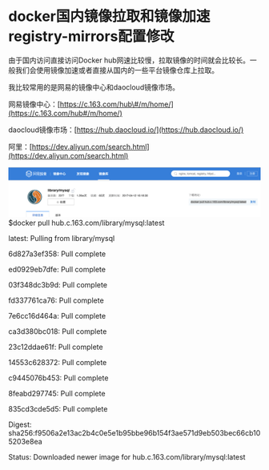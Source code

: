 # docker国内镜像拉取和镜像加速registry-mirrors配置修改

由于国内访问直接访问Docker hub网速比较慢，拉取镜像的时间就会比较长。一般我们会使用镜像加速或者直接从国内的一些平台镜像仓库上拉取。

我比较常用的是网易的镜像中心和daocloud镜像市场。

网易镜像中心：[https://c.163.com/hub\#/m/home/](https://c.163.com/hub#/m/home/)

daocloud镜像市场：[https://hub.daocloud.io/](https://hub.daocloud.io/)

阿里：[https://dev.aliyun.com/search.html](https://dev.aliyun.com/search.html)

![](/assets/import1.png)$docker pull hub.c.163.com/library/mysql:latest



latest: Pulling from library/mysql

6d827a3ef358: Pull complete

ed0929eb7dfe: Pull complete

03f348dc3b9d: Pull complete

fd337761ca76: Pull complete

7e6cc16d464a: Pull complete

ca3d380bc018: Pull complete

23c12ddae61f: Pull complete

14553c628372: Pull complete

c9445076b453: Pull complete

8feabd297745: Pull complete

835cd3cde5d5: Pull complete

Digest: sha256:f9506a2e13ac2b4c0e5e1b95bbe96b154f3ae571d9eb503bec66cb105203e8ea

Status: Downloaded newer image for hub.c.163.com/library/mysql:latest

